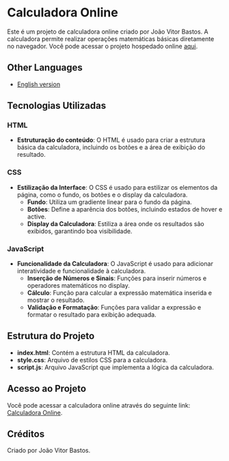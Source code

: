 # Calculadora Online

Este é um projeto de calculadora online criado por João Vitor Bastos. A calculadora permite realizar operações matemáticas básicas diretamente no navegador. Você pode acessar o projeto hospedado online [aqui](https://bastosjoaovitor.github.io/Calculadora-em-JS/Pages/index.html).

## Other Languages

- [English version](README.md)

## Tecnologias Utilizadas

### HTML
- **Estruturação do conteúdo**: O HTML é usado para criar a estrutura básica da calculadora, incluindo os botões e a área de exibição do resultado.

### CSS
- **Estilização da Interface**: O CSS é usado para estilizar os elementos da página, como o fundo, os botões e o display da calculadora.
  - **Fundo**: Utiliza um gradiente linear para o fundo da página.
  - **Botões**: Define a aparência dos botões, incluindo estados de hover e active.
  - **Display da Calculadora**: Estiliza a área onde os resultados são exibidos, garantindo boa visibilidade.

### JavaScript
- **Funcionalidade da Calculadora**: O JavaScript é usado para adicionar interatividade e funcionalidade à calculadora.
  - **Inserção de Números e Sinais**: Funções para inserir números e operadores matemáticos no display.
  - **Cálculo**: Função para calcular a expressão matemática inserida e mostrar o resultado.
  - **Validação e Formatação**: Funções para validar a expressão e formatar o resultado para exibição adequada.

## Estrutura do Projeto

- **index.html**: Contém a estrutura HTML da calculadora.
- **style.css**: Arquivo de estilos CSS para a calculadora.
- **script.js**: Arquivo JavaScript que implementa a lógica da calculadora.

## Acesso ao Projeto

Você pode acessar a calculadora online através do seguinte link: [Calculadora Online](https://bastosjoaovitor.github.io/Calculadora-em-JS/Pages/index.html).

## Créditos

Criado por João Vitor Bastos.